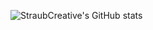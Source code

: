 <!-- ## Hi there 👋 -->

![StraubCreative's GitHub stats](https://github-readme-stats.vercel.app/api?username=StraubCreative&show_icons=true&theme=synthwave&show=reviews,prs_merged,prs_merged_percentage)

<!--
**StraubCreative/StraubCreative** is a ✨ _special_ ✨ repository because its `README.md` (this file) appears on your GitHub profile.

Here are some ideas to get you started:

- 🔭 I’m currently working on ...
- 🌱 I’m currently learning ...
- 👯 I’m looking to collaborate on ...
- 🤔 I’m looking for help with ...
- 💬 Ask me about ...
- 📫 How to reach me: ...
- 😄 Pronouns: ...
- ⚡ Fun fact: ...
-->
